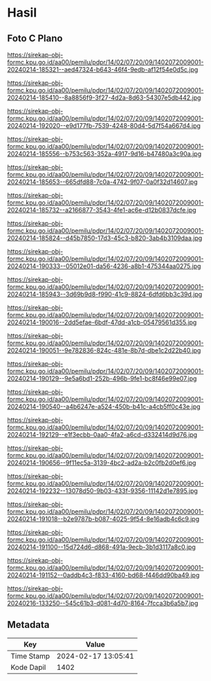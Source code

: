 # Hasil

## Foto C Plano

https://sirekap-obj-formc.kpu.go.id/aa00/pemilu/pdpr/14/02/07/20/09/1402072009001-20240214-185321--aed47324-b643-46f4-9edb-af12f54e0d5c.jpg

https://sirekap-obj-formc.kpu.go.id/aa00/pemilu/pdpr/14/02/07/20/09/1402072009001-20240214-185410--8a8856f9-3f27-4d2a-8d63-54307e5db442.jpg

https://sirekap-obj-formc.kpu.go.id/aa00/pemilu/pdpr/14/02/07/20/09/1402072009001-20240214-192020--e9d177fb-7539-4248-80d4-5d7f54a667d4.jpg

https://sirekap-obj-formc.kpu.go.id/aa00/pemilu/pdpr/14/02/07/20/09/1402072009001-20240214-185556--b753c563-352a-4917-9d16-b47480a3c90a.jpg

https://sirekap-obj-formc.kpu.go.id/aa00/pemilu/pdpr/14/02/07/20/09/1402072009001-20240214-185653--665dfd88-7c0a-4742-9f07-0a0f32d14607.jpg

https://sirekap-obj-formc.kpu.go.id/aa00/pemilu/pdpr/14/02/07/20/09/1402072009001-20240214-185732--a2166877-3543-4fe1-ac6e-d12b0837dcfe.jpg

https://sirekap-obj-formc.kpu.go.id/aa00/pemilu/pdpr/14/02/07/20/09/1402072009001-20240214-185824--d45b7850-17d3-45c3-b820-3ab4b3109daa.jpg

https://sirekap-obj-formc.kpu.go.id/aa00/pemilu/pdpr/14/02/07/20/09/1402072009001-20240214-190333--05012e01-da56-4236-a8b1-475344aa0275.jpg

https://sirekap-obj-formc.kpu.go.id/aa00/pemilu/pdpr/14/02/07/20/09/1402072009001-20240214-185943--3d69b9d8-f990-41c9-8824-6dfd6bb3c39d.jpg

https://sirekap-obj-formc.kpu.go.id/aa00/pemilu/pdpr/14/02/07/20/09/1402072009001-20240214-190016--2dd5efae-6bdf-47dd-a1cb-05479561d355.jpg

https://sirekap-obj-formc.kpu.go.id/aa00/pemilu/pdpr/14/02/07/20/09/1402072009001-20240214-190051--9e782836-824c-481e-8b7d-dbe1c2d22b40.jpg

https://sirekap-obj-formc.kpu.go.id/aa00/pemilu/pdpr/14/02/07/20/09/1402072009001-20240214-190129--9e5a6bd1-252b-496b-9fe1-bc8f46e99e07.jpg

https://sirekap-obj-formc.kpu.go.id/aa00/pemilu/pdpr/14/02/07/20/09/1402072009001-20240214-190540--a4b6247e-a524-450b-b41c-a4cb5ff0c43e.jpg

https://sirekap-obj-formc.kpu.go.id/aa00/pemilu/pdpr/14/02/07/20/09/1402072009001-20240214-192129--e1f3ecbb-0aa0-4fa2-a6cd-d332414d9d76.jpg

https://sirekap-obj-formc.kpu.go.id/aa00/pemilu/pdpr/14/02/07/20/09/1402072009001-20240214-190656--9f11ec5a-3139-4bc2-ad2a-b2c0fb2d0ef6.jpg

https://sirekap-obj-formc.kpu.go.id/aa00/pemilu/pdpr/14/02/07/20/09/1402072009001-20240214-192232--13078d50-9b03-433f-9356-11142d1e7895.jpg

https://sirekap-obj-formc.kpu.go.id/aa00/pemilu/pdpr/14/02/07/20/09/1402072009001-20240214-191018--b2e9787b-b087-4025-9f54-8e16adb4c6c9.jpg

https://sirekap-obj-formc.kpu.go.id/aa00/pemilu/pdpr/14/02/07/20/09/1402072009001-20240214-191100--15d724d6-d868-491a-9ecb-3b1d3117a8c0.jpg

https://sirekap-obj-formc.kpu.go.id/aa00/pemilu/pdpr/14/02/07/20/09/1402072009001-20240214-191152--0addb4c3-f833-4160-bd68-f446dd90ba49.jpg

https://sirekap-obj-formc.kpu.go.id/aa00/pemilu/pdpr/14/02/07/20/09/1402072009001-20240216-133250--545c61b3-d081-4d70-8164-7fcca3b6a5b7.jpg


## Metadata

| Key        | Value               |
| ---------- | ------------------- |
| Time Stamp | 2024-02-17 13:05:41 |
| Kode Dapil | 1402                |



